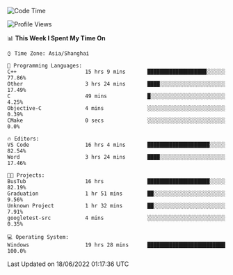<!--START_SECTION:waka-->
![Code Time](http://img.shields.io/badge/Code%20Time-134%20hrs%2013%20mins-blue)

![Profile Views](http://img.shields.io/badge/Profile%20Views-0-blue)

📊 **This Week I Spent My Time On** 

```text
⌚︎ Time Zone: Asia/Shanghai

💬 Programming Languages: 
C++                      15 hrs 9 mins       ███████████████████░░░░░░   77.86% 
Other                    3 hrs 24 mins       ████░░░░░░░░░░░░░░░░░░░░░   17.49% 
C                        49 mins             █░░░░░░░░░░░░░░░░░░░░░░░░   4.25% 
Objective-C              4 mins              ░░░░░░░░░░░░░░░░░░░░░░░░░   0.39% 
CMake                    0 secs              ░░░░░░░░░░░░░░░░░░░░░░░░░   0.0%

🔥 Editors: 
VS Code                  16 hrs 4 mins       ████████████████████░░░░░   82.54% 
Word                     3 hrs 24 mins       ████░░░░░░░░░░░░░░░░░░░░░   17.46%

🐱‍💻 Projects: 
BusTub                   16 hrs              ████████████████████░░░░░   82.19% 
Graduation               1 hr 51 mins        ██░░░░░░░░░░░░░░░░░░░░░░░   9.56% 
Unknown Project          1 hr 32 mins        ██░░░░░░░░░░░░░░░░░░░░░░░   7.91% 
googletest-src           4 mins              ░░░░░░░░░░░░░░░░░░░░░░░░░   0.35%

💻 Operating System: 
Windows                  19 hrs 28 mins      █████████████████████████   100.0%

```


 Last Updated on 18/06/2022 01:17:36 UTC
<!--END_SECTION:waka-->